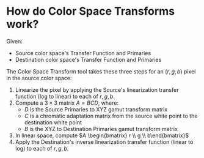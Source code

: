 # How do Color Space Transforms work?

Given:
* Source color space's Transfer Function and Primaries
* Destination color space's Transfer Function and Primaries

The Color Space Transform tool takes these three steps for an $(r, g, b)$ pixel in the source color space:
1. Linearize the pixel by applying the Source's linearization transfer function (log to linear) to each of $r, g, b$.
2. Compute a $3 \times 3$ matrix $A = BCD$, where:
    - $D$ is the Source Primaries to XYZ gamut transform matrix 
    - $C$ is a chromatic adaptation matrix from the source white point to the destination white point
    - $B$ is the XYZ to Destination Primaries gamut transform matrix
3. In linear space, compute $A \begin{bmatrix} r \\ g \\ b\end{bmatrix}$
4. Apply the Destination's inverse linearization transfer function (linear to log) to each of $r, g, b$.